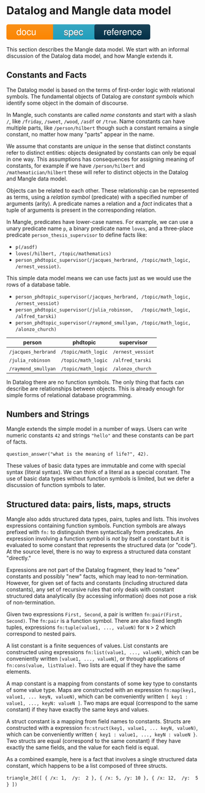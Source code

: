 # Datalog and Mangle data model

![docu badge spec reference](docu_spec_reference.svg)

This section describes the Mangle data model. We start with an informal
discussion of the Datalog data model, and how Mangle extends it.

## Constants and Facts

The Datalog model is based on the terms of first-order logic with relational symbols. The fundamental objects of Datalog are *constant symbols* which identify some object in the domain of discourse.

In Mangle, such constants are called *name constants* and start with a slash `/`, like `/friday`, `/sweet`, `/wood`, `/asdf` or `/true`. Name constants can have multiple parts, like `/person/hilbert` though such a constant remains a single constant, no matter how many "parts" appear in the name.

We assume that constants are *unique* in the sense that distinct constants refer to distinct entities: objects designated by constants 
can only be equal in one way. This assumptions has consequences for assigning meaning of constants, for example if we have `/person/hilbert` and `/mathematician/hilbert` these will refer to distinct objects in the
Datalog and Mangle data model.

Objects can be related to each other. These relationship can be represented as terms, using a *relation symbol* (predicate) 
with a specified number of arguments (arity). A predicate names a
relation and a *fact* indicates that a tuple of arguments is present
in the corresponding relation.

In Mangle, predicates have lower-case names. For example, we can use a unary predicate name `p`, a binary predicate name `loves`, and a three-place predicate `person_thesis_supervisor` to define facts like:
- `p(/asdf)`
- `loves(/hilbert, /topic/mathematics)`
- `person_phdtopic_supervisor(/jacques_herbrand, /topic/math_logic, /ernest_vessiot)`.

This simple data model means we can use facts just as we would use the
rows of a database table.

- `person_phdtopic_supervisor(/jacques_herbrand, /topic/math_logic, /ernest_vessiot)`
- `person_phdtopic_supervisor(/julia_robinson,   /topic/math_logic, /alfred_tarski)`
- `person_phdtopic_supervisor(/raymond_smullyan, /topic/math_logic, /alonzo_church)`

|  person            | phdtopic          | supervisor       |
| ------------------ | ----------------- | ---------------- |
| `/jacques_herbrand`|`/topic/math_logic`| `/ernest_vessiot`|
| `/julia_robinson`|`/topic/math_logic`  | `/alfred_tarski` |
| `/raymond_smullyan`|`/topic/math_logic`| `/alonzo_church` |

In Datalog there are no function symbols. The only thing that
facts can describe are relationships between objects. This
is already enough for simple forms of relational database programming.

## Numbers and Strings

Mangle extends the simple model in a number of ways. Users can
write numeric constants `42` and strings `"hello"` and these constants
can be part of facts.

`question_answer("what is the meaning of life?", 42).`

These values of basic data types are immutable and come with special syntax (literal syntax). We can think of a literal as a special constant.
The use of basic data types without function symbols is limited, but we
defer a discussion of function symbols to later.

## Structured data: pairs, lists, maps, structs

Mangle also adds structured data types, pairs, tuples and lists. 
This involves expressions containing function symbols. Function symbols are
always prefixed with `fn:` to distinguish them syntactically from predicates.
An expression involving a function symbol is *not* by itself a constant but
it is evaluated to some constant that represents the structured data
(or "code"). At the source level, there is no way to express a structured
data constant "directly."

Expressions are not part of the Datalog fragment, they lead to
"new" constants and possibly "new" facts, which may lead to non-termination.
However, for given set of facts and constants (including structured data
constants), any set of recursive rules that only deals with constant
structured data analytically (by accessing information) does not pose a
risk of non-termination.

Given two expressions `First, Second`, a pair is written `fn:pair(First, Second)`. The
`fn:pair` is a function symbol. There are also fixed length tuples,
expressions `fn:tuple(value1, ..., valueN)` for `N` > 2 which correspond
to nested pairs.

A list constant is a finite sequences of values. List constants are
constructed using expressions `fn:list(value1, ..., valueN)`, which
can be conveniently written `[value1, ..., valueN]`, or through applications
of `fn:cons(value, listValue)`. Two lists are equal if they have the same
elements.


A map constant is a mapping from constants of some key type to constants of some
value type. Maps are constructed
with an expression `fn:map(key1, value1, ... keyN, valueN)`, which can
be conveniently written `[ key1 : value1, ..., keyN: valueN ]`. Two maps are
equal (correspond to the same constant) if they have exactly
the same keys and values.

A struct constant is a mapping from field names to constants. Structs are
constructed with a expression `fn:struct(key1, value1, ... keyN, valueN)`,
which can be conveniently written `{ key1 : value1, ..., keyN : valueN }`. 
Two structs are equal (correspond to the same constant) if they have exactly
the same fields, and the value for each field is equal.

As a combined example, here is a fact that involves a single structured
data constant, which happens to be a list composed of three structs. 

`triangle_2d([ { /x: 1,  /y:  2 },
               { /x: 5, /y: 10 },
               { /x: 12,  /y:  5 } ])`

